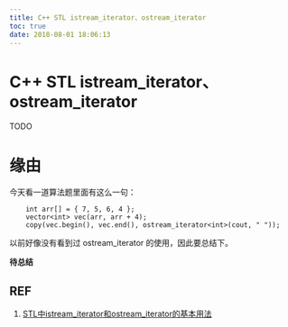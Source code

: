 ```yaml
---
title: C++ STL istream_iterator、ostream_iterator
toc: true
date: 2018-08-01 18:06:13
---
```

# C++ STL istream_iterator、ostream_iterator


TODO



# 缘由

今天看一道算法题里面有这么一句：


    	int arr[] = { 7, 5, 6, 4 };
    	vector<int> vec(arr, arr + 4);
    	copy(vec.begin(), vec.end(), ostream_iterator<int>(cout, " "));


以前好像没有看到过 ostream_iterator 的使用，因此要总结下。



**待总结**










## REF

1. [STL中istream_iterator和ostream_iterator的基本用法](https://www.cnblogs.com/VIPler/p/4367308.html)

